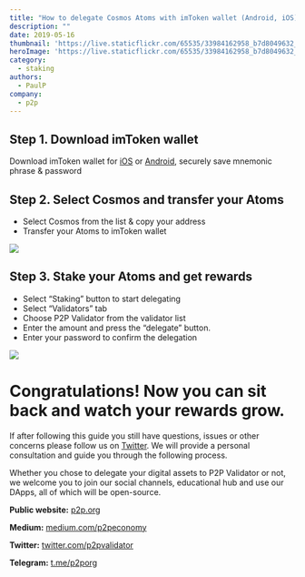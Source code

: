 ```yaml
---
title: "How to delegate Cosmos Atoms with imToken wallet (Android, iOS)"
description: ""
date: 2019-05-16
thumbnail: 'https://live.staticflickr.com/65535/33984162958_b7d8049632_o.png'
heroImage: 'https://live.staticflickr.com/65535/33984162958_b7d8049632_o.png'
category:
  - staking
authors:
  - PaulP
company:
  - p2p
---
```


## Step 1.  Download imToken wallet

Download imToken wallet for [iOS](https://itunes.apple.com/us/app/imtoken2/id1384798940) or [Android](https://play.google.com/store/apps/details?id=im.token.app), securely save mnemonic phrase & password

## Step 2.  Select Cosmos and transfer your Atoms

  * Select Cosmos from the list & copy your address
  * Transfer your Atoms to imToken wallet

![](https://live.staticflickr.com/65535/47861351251_5ecee94080_o.png)

## Step 3.  Stake your Atoms and get rewards
  * Select “Staking” button to start delegating
  * Select “Validators” tab
  * Choose P2P Validator from the validator list
  * Enter the amount and press the “delegate” button.
  * Enter your password to confirm the delegation

![](https://live.staticflickr.com/65535/40894825453_44d5b3b78e_o.png")

# Congratulations! Now you can sit back and watch your rewards grow.

If after following this guide you still have questions, issues or other concerns please follow us on [Twitter](https://twitter.com/p2pvalidator). We will provide a personal consultation and guide you through the following process.

Whether you chose to delegate your digital assets to P2P Validator or not, we welcome you to join our social channels, educational hub and use our DApps, all of which will be open-source.

**Public website:** [p2p.org](https://p2p.org/?utm_source=lunie_post&utm_medium=creds_link&utm_campaign=blog)

**Medium:** [medium.com/p2peconomy](http://medium.com/p2peconomy)

**Twitter:** [twitter.com/p2pvalidator](http://twitter.com/p2pvalidator)

**Telegram:** [t.me/p2porg](http://t.me/p2porg)

